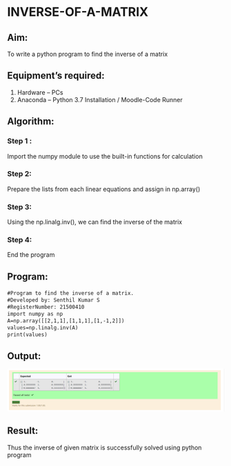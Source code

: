 # INVERSE-OF-A-MATRIX
## Aim:
To write a python program to find the inverse of a matrix
## Equipment’s required:
1. 	Hardware – PCs
2. 	Anaconda – Python 3.7 Installation / Moodle-Code Runner
## Algorithm:
### Step 1 :
Import the numpy module to use the built-in functions for calculation
### Step 2: 
Prepare the lists from each linear equations and assign in np.array()
### Step 3: 
Using the np.linalg.inv(), we can find the inverse of the matrix
### Step 4: 
End the program

## Program:
```
#Program to find the inverse of a matrix.
#Developed by: Senthil Kumar S
#RegisterNumber: 21500410
import numpy as np
A=np.array([[2,1,1],[1,1,1],[1,-1,2]])
values=np.linalg.inv(A)
print(values)
```
## Output:
![](inverse.PNG)
## Result:
Thus the inverse of given matrix is successfully solved using python program


